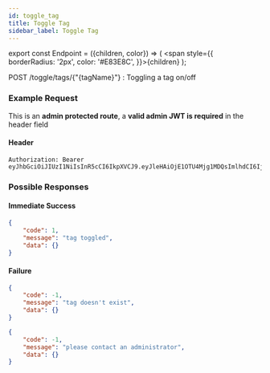 ```yaml
---
id: toggle_tag
title: Toggle Tag
sidebar_label: Toggle Tag
---
```


export const Endpoint = ({children, color}) => ( <span style={{
      borderRadius: '2px',
      color: '#E83E8C',
    }}>{children}</span> );

<Endpoint>POST /toggle/tags/{"{tagName}"} </Endpoint>: Toggling a tag on/off

### Example Request
This is an **admin protected route**, a **valid admin JWT is required** in the header field
#### Header
```
Authorization: Bearer eyJhbGciOiJIUzI1NiIsInR5cCI6IkpXVCJ9.eyJleHAiOjE1OTU4Mjg1MDQsImlhdCI6IjIwMjAtMDctMjdUMDE6MzY6NDQuNDYwMTkyOS0wNDowMCIsInN1YiI6ImFkbWluIn0.jfC8lgQEcEQxUaG0mNibzeX5BD1uUQ7wQdM0LhxHrBQ
```

### Possible Responses
#### Immediate Success
```json
{
	"code": 1,
	"message": "tag toggled",
	"data": {}
}
```
#### Failure
```json
{
	"code": -1,
	"message": "tag doesn't exist",
	"data": {}
}
```
```json
{
	"code": -1,
	"message": "please contact an administrator",
	"data": {}
}
```


